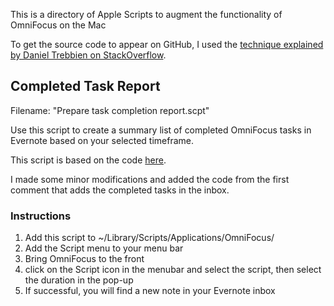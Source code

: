 This is a directory of Apple Scripts to augment the functionality of OmniFocus on the Mac

To get the source code to appear on GitHub, I used the [technique explained by Daniel Trebbien on StackOverflow](http://stackoverflow.com/questions/7641806/how-would-you-put-an-applescript-script-under-version-control). 

## Completed Task Report ##
Filename: "Prepare task completion report.scpt"

Use this script to create a summary list of completed OmniFocus tasks in Evernote based on your selected timeframe.

This script is based on the code [here](http://www.tuaw.com/2013/02/18/applescripting-omnifocus-send-completed-task-report-to-evernot/).

I made some minor modifications and added the code from the first comment that adds the completed tasks in the inbox.

### Instructions ###

1. Add this script to ~/Library/Scripts/Applications/OmniFocus/
2. Add the Script menu to your menu bar
3. Bring OmniFocus to the front
4. click on the Script icon in the menubar and select the script, then select the duration in the pop-up
5. If successful, you will find a new note in your Evernote inbox
